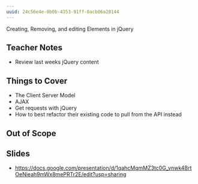 ```yaml
---
uuid: 24c56e4e-0b0b-4353-91ff-0acb06a28144
---
```


Creating, Removing, and editing Elements in jQuery

## Teacher Notes
- Review last weeks jQuery content

## Things to Cover
- The Client Server Model
- AJAX
- Get requests with jQuery
- How to best refactor their existing code to pull from the API instead

## Out of Scope

## Slides

- https://docs.google.com/presentation/d/1qahcMqmMZ3tc0G_vnwk4BrtOeNieah9mWx8mePRTr2E/edit?usp=sharing
